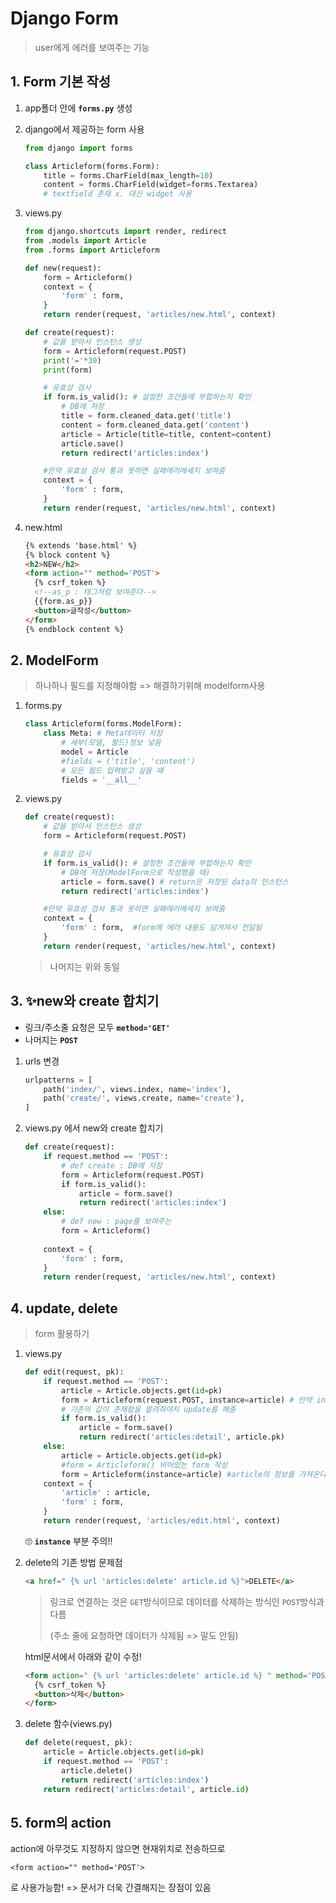 # Django Form

> user에게 에러를 보여주는 기능



## 1. Form 기본 작성

1. app폴더 안에 **`forms.py`** 생성

2. django에서 제공하는 form 사용

   ```python
   from django import forms
   
   class Articleform(forms.Form):
       title = forms.CharField(max_length=10)
       content = forms.CharField(widget=forms.Textarea)
       # textfield 존재 x. 대신 widget 사용
   ```

3. views.py

   ```python
   from django.shortcuts import render, redirect
   from .models import Article
   from .forms import Articleform
   
   def new(request):
       form = Articleform()
       context = {
           'form' : form,
       }
       return render(request, 'articles/new.html', context)
   
   def create(request):
       # 값을 받아서 인스턴스 생성
       form = Articleform(request.POST)
       print('='*30)
       print(form)
   
       # 유효성 검사
       if form.is_valid(): # 설정한 조건들에 부합하는지 확인
           # DB에 저장
           title = form.cleaned_data.get('title')
           content = form.cleaned_data.get('content')
           article = Article(title=title, content=content)
           article.save()
           return redirect('articles:index')
   
       #만약 유효성 검사 통과 못하면 실패에러메세지 보여줌
       context = {
           'form' : form,
       }
       return render(request, 'articles/new.html', context)
   
   
   ```

4. new.html

   ```html
   {% extends 'base.html' %}
   {% block content %}
   <h2>NEW</h2>
   <form action="" method='POST'>
     {% csrf_token %}
     <!--as_p : 태그처럼 보여준다-->
     {{form.as_p}}
     <button>글작성</button>
   </form>
   {% endblock content %}
   ```

   

## 2. ModelForm

>  하나하나 필드를 지정해야함 => 해결하기위해  modelform사용

1. forms.py

   ```python
   class Articleform(forms.ModelForm):
       class Meta: # Meta데이터 저장
           # 세부(모델, 필드)정보 넣음
           model = Article
           #fields = ('title', 'content')
           # 모든 필드 입력받고 싶을 때
           fields = '__all__'
   ```

2. views.py

   ```python
   def create(request):
       # 값을 받아서 인스턴스 생성
       form = Articleform(request.POST)
   
       # 유효성 검사
       if form.is_valid(): # 설정한 조건들에 부합하는지 확인
           # DB에 저장(ModelForm으로 작성했을 때)
           article = form.save() # return은 저장된 data의 인스턴스
           return redirect('articles:index')
   
       #만약 유효성 검사 통과 못하면 실패에러메세지 보여줌
       context = {
           'form' : form,  #form에 에러 내용도 담겨져서 전달됨
       }
       return render(request, 'articles/new.html', context)
   ```

   > 나머지는 위와 동일



## 3. ✨new와 create 합치기

- 링크/주소줄 요청은 모두 **`method='GET'`**
- 나머지는 **`POST`**



1. urls 변경

   ```python
   urlpatterns = [
       path('index/', views.index, name='index'),
       path('create/', views.create, name='create'),
   ]
   ```

2. views.py 에서 new와 create 합치기

   ```python
   def create(request):
       if request.method == 'POST':
           # def create : DB에 저장
           form = Articleform(request.POST)
           if form.is_valid():
               article = form.save()
               return redirect('articles:index')
       else:
           # def new : page를 보여주는
           form = Articleform()
       
       context = {
           'form' : form,
       }
       return render(request, 'articles/new.html', context)
   ```

   

## 4. update, delete

> form 활용하기



1. views.py

   ```python
   def edit(request, pk):
       if request.method == 'POST':
           article = Article.objects.get(id=pk)
           form = Articleform(request.POST, instance=article) # 만약 instance가 없다면 (수정이 아니라)생성이 되기 떄문에
           # 기존의 값이 존재함을 알려줘야지 update를 해줌
           if form.is_valid():
               article = form.save()
               return redirect('articles:detail', article.pk)
       else:
           article = Article.objects.get(id=pk)
           #form = Articleform() 비어있는 form 작성
           form = Articleform(instance=article) #article의 정보를 가져온다.
       context = {
           'article' : article,
           'form' : form,
       }
       return render(request, 'articles/edit.html', context)
   ```

   🙄 **`instance`** 부분 주의!!



2. delete의 기존 방법 문제점

   ```html
   <a href=" {% url 'articles:delete' article.id %}">DELETE</a>
   ```

   > 링크로 연결하는 것은 `GET`방식이므로 데이터를 삭제하는 방식인 `POST`방식과 다름
   >
   > (주소 줄에 요청하면 데이터가 삭제됨 => 말도 안됨)

   html문서에서 아래와 같이 수정!

   ```html
   <form action=" {% url 'articles:delete' article.id %} " method='POST'>
     {% csrf_token %}
     <button>삭제</button>
   </form>
   ```

   

3. delete 함수(views.py)

   ```python
   def delete(request, pk):
       article = Article.objects.get(id=pk)
       if request.method == 'POST':
           article.delete()
           return redirect('articles:index')
       return redirect('articles:detail', article.id)
   ```

   

## 5. form의 action

action에 아무것도 지정하지 않으면 현재위치로 전송하므로

`<form action="" method='POST'>`

로 사용가능함! => 문서가 더욱 간결해지는 장점이 있음

